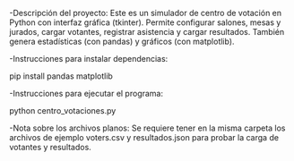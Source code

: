 -Descripción del proyecto:
Este es un simulador de centro de votación en Python con interfaz gráfica (tkinter). Permite configurar salones, mesas y jurados, cargar votantes, registrar asistencia y cargar resultados. También genera estadísticas (con pandas) y gráficos (con matplotlib).

-Instrucciones para instalar dependencias:

pip install pandas matplotlib

-Instrucciones para ejecutar el programa:

python centro_votaciones.py

-Nota sobre los archivos planos:
Se requiere tener en la misma carpeta los archivos de ejemplo voters.csv y resultados.json para probar la carga de votantes y resultados.
